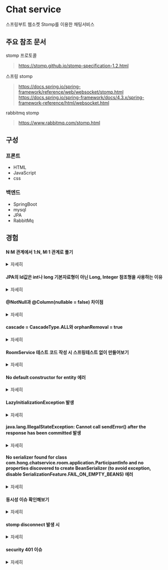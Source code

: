 # Chat service
스프링부트 웹소켓 Stomp를 이용한 채팅서비스

## 주요 참조 문서

stomp 프로토콜
> https://stomp.github.io/stomp-specification-1.2.html

스프링 stomp
> https://docs.spring.io/spring-framework/reference/web/websocket/stomp.html
> https://docs.spring.io/spring-framework/docs/4.3.x/spring-framework-reference/html/websocket.html

rabbitmq stomp
> https://www.rabbitmq.com/stomp.html

## 구성
### 프론트
* HTML
* JavaScript
* css

### 백엔드
* SpringBoot
* mysql
* JPA
* RabbitMq

## 경험
#### N:M 관계에서 1:N, M:1 관계로 풀기
<details>
    <summary>자세히</summary>

* 채팅방(Room)과 유저(Member)의 관계는 다대다 입니다. 하나의 유저가 여러 채팅 방에 속해있을 수 있으며, 한 개의 방에는 여러명의 유저가 있게 됩니다.
JPA에서는 다대다 관계를 @ManyToMany를 이용해서 매핑 시킵니다. @ManyToMany를 사용하면 둘 테이블을 매핑시키기 위한 중간 테이블이 생깁니다. 
이 중간 테이블에는 다음과 같은 단점이 있습니다.
  1. 매핑정보만 들어가고 추가 데이터를 넣는 것이 불가능하다. 
  2. 중간 테이블이 숨겨져 있기 때문에 쿼리가 예상하지 못하는 형태로 나간다.
* 따라서 이런 문제를 해결하기 위해서는 중간에 엔티티를 따로 두는 방식으로 풀어낼 수 있습니다.

Member - Participant - Room 과 같은 관계로 풀어낼 수 있습니다.

* https://www.inflearn.com/questions/435090/%EB%8B%A4%EB%8C%80%EB%8B%A4-%EA%B4%80%EA%B3%84%EA%B0%80-%EC%95%88%EC%A2%8B%EC%9D%80-%EC%9D%B4%EC%9C%A0

</details>



#### JPA의 Id값은 int나 long 기본자료형이 아닌 Long, Integer 참조형을 사용하는 이유
<details>
    <summary>자세히</summary>

1. null을 가질 수 있습니다. 이 의미는 0으로 값을 의도한 것인지, 아니면 단순 값을 초기화 안한건지 파악할 수 있습니다. 

2. Validate에서 @NotNull 사용할 수 있습니다.

   - 그 외에 필드 값의 경우 null을 관리해야하는지에 따라 선택적으로 사용하면 된다.

</details>


#### @NotNull과 @Column(nullable = false) 차이점
<details>
    <summary>자세히</summary>

* 두 값 모두 DDL에 속성을 넣어줄 수 있음
* @NotNull 어노테이션이 예외 검출 순간이 더 빨라 추천한다.
* https://unluckyjung.github.io/jpa/2022/01/17/JPA-Notnull-Column/
</details>


#### cascade = CascadeType.ALL와 orphanRemoval = true 
<details>
    <summary>자세히</summary>

* CascadeType.REMOVE와 orphanRemoval = true는 부모 엔티티를 삭제하면 자식 엔티티도 삭제한다.
* 그러나 삭제 시에는 CascadeType.REMOVE는 자식 엔티티가 그대로 남아있는 반면, orphanRemoval = true는 자식 엔티티를 제거한다.
* https://tecoble.techcourse.co.kr/post/2021-08-15-jpa-cascadetype-remove-vs-orphanremoval-true/

</details>


#### RoomService 테스트 코드 작성 시 스프링테스트 없이 만들어보기
<details>
    <summary>자세히</summary>

* 테스트
* repository 모킹킹

</details>


#### No default constructor for entity 에러
<details>
    <summary>자세히</summary>

* 엔티티에 기본 생성자가 없다는 에러이다.
* Hibernate가 엔티티를 생성하려고 할 때 기본 생성자를 호출하게 됩니다.(https://stackoverflow.com/questions/25452018/hibernate-annotations-no-default-constructor-for-entity?rq=1)
* 엔티티에 @NoArgsConstructor(access = AccessLevel.PROTECTED) 추가

org.hibernate.InstantiationException: No default constructor for entity

hibernate가 엔티티를 만들 때 기본 생성자를 이용하기 때문에 기본 생성자를 만들어줘야됨

</details>


#### LazyInitializationException 발생
<details>
    <summary>자세히</summary>

* Lazy로딩으로 발생한 이슈로 영속성 컨텍스트 종료된 후 엔티티에 참조 될 때 발생한다.
* 보통 서비스레이어에서 작업 후 그대로 반환하여 컨트롤러에서 dto로 변경될 때 발생됩니다. 프록시 객체를 가지고 있기때문입니다.
* 따라서 조회할 때 프록시 객체가 아닌 실제 객체가 들어갈 수 있게 fetch join으로 해결할 수 있습니다.

</details>



#### java.lang.IllegalStateException: Cannot call sendError() after the response has been committed 발생
<details>
    <summary>자세히</summary>

* 채팅방들을 조회하는 쿼리에서 발생한 이슈이다.
* Room들은 Participant List를 가지고 있고, 각 Participant는 Room을 가지고 있다.
* Room들을 조회하고 이를 그대로 반환하면 Room -> participant -> Room -> participant로 무한참조가 발생한다. (클라이언트에서 호출 시)
* 따라서 Json Ignore나 participants 엔티티를 그대로 반환하는 것이 아닌 그 안의 member이름만 따로 뽑아내서 dto를 만들어주고 반환하면 된다.
* Room들을 조회 중 Room에서 List로 participants를 가지고 있음 -> 그 안의 participant는 Room을 가지고 있음

</details>


#### No serializer found for class com.hong.chatservice.room.application.ParticipantInfo and no properties discovered to create BeanSerializer (to avoid exception, disable SerializationFeature.FAIL_ON_EMPTY_BEANS) 에러
<details>
    <summary>자세히</summary>

* dto로 클라이언트로 반환하는 중에 getter가 열려있지 않아서 발생하는 에러

</details>


#### 동시성 이슈 확인해보기
<details>
    <summary>자세히</summary>

* public void checkEnoughHeadCount() { if ((participants.size() + 1) >= maxHeadCount) { throw new RuntimeException(); } }

</details>


#### stomp disconnect 발생 시
<details>
    <summary>자세히</summary>

disconnect가 발생하면
DISCONNECT
receipt:77
 
이거 밖에 없음, destination이 header가 있어야 추출해서 나갔따고 뿌릴수있느데 안됨

해결해보기 
1. message simpSessionId가 저장되어있음, 따라서 처음 들어올때 이 ID와 룸ID 매핑시켜서 db 저장

2. 웹소켓 세션에 저장
        accessor.getSessionAttributes().put("destination", destination);
        String destination = (String) accessor.getSessionAttributes().get("destination");

</details>

#### security 401 이슈
<details>
    <summary>자세히</summary>

<!-- summary 아래 한칸 공백 두고 내용 삽입 -->

</details>
